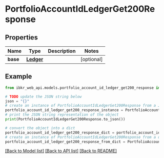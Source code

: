# PortfolioAccountIdLedgerGet200Response


## Properties

Name | Type | Description | Notes
------------ | ------------- | ------------- | -------------
**base** | [**Ledger**](Ledger.md) |  | [optional] 

## Example

```python
from ibkr_web_api.models.portfolio_account_id_ledger_get200_response import PortfolioAccountIdLedgerGet200Response

# TODO update the JSON string below
json = "{}"
# create an instance of PortfolioAccountIdLedgerGet200Response from a JSON string
portfolio_account_id_ledger_get200_response_instance = PortfolioAccountIdLedgerGet200Response.from_json(json)
# print the JSON string representation of the object
print(PortfolioAccountIdLedgerGet200Response.to_json())

# convert the object into a dict
portfolio_account_id_ledger_get200_response_dict = portfolio_account_id_ledger_get200_response_instance.to_dict()
# create an instance of PortfolioAccountIdLedgerGet200Response from a dict
portfolio_account_id_ledger_get200_response_from_dict = PortfolioAccountIdLedgerGet200Response.from_dict(portfolio_account_id_ledger_get200_response_dict)
```
[[Back to Model list]](../README.md#documentation-for-models) [[Back to API list]](../README.md#documentation-for-api-endpoints) [[Back to README]](../README.md)


